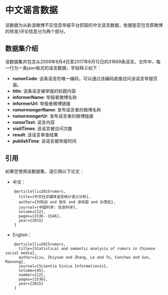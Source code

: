# 中文谣言数据

该数据为从新浪微博不实信息举报平台抓取的中文谣言数据，依据是否包含原微博的转发/评论信息分为两个部分。

## 数据集介绍

该数据集共包含从2009年9月4日至2017年6月12日的31669条谣言。文件中，每一行为一条json格式的谣言数据，字段释义如下：

* **rumorCode**: 该条谣言的唯一编码，可以通过该编码直接访问该谣言举报页面。
* **title**: 该条谣言被举报的标题内容
* **informerName**: 举报者微博名称
* **informerUrl**: 举报者微博链接
* **rumormongerName**: 发布谣言者的微博名称
* **rumormongerUr**: 发布谣言者的微博链接
* **rumorText**: 谣言内容
* **visitTimes**: 该谣言被访问次数
* **result**: 该谣言审查结果
* **publishTime**: 该谣言被举报时间

## 引用

如果您使用该数据集，请引用以下论文：

* 中文：

```
	@article{liu2015rumors,
	  title={中文社交媒体谣言统计语义分析},
	  author={刘知远 and 张乐 and 涂存超 and 孙茂松},
	  journal={中国科学: 信息科学},
	  volume={12},
	  pages={1536--1546},
	  year={2015}
	}
```

* English：

```
	@article{liu2015rumors,
	  title={Statistical and semantic analysis of rumors in Chinese social media},
	  author={Liu, Zhiyuan and Zhang, Le and Tu, Cunchao and Sun, Maosong},
	  journal={Scientia Sinica Informationis},
	  volume={45},
	  number={12},
	  pages={1536},
	  year={2015}
	}
```
